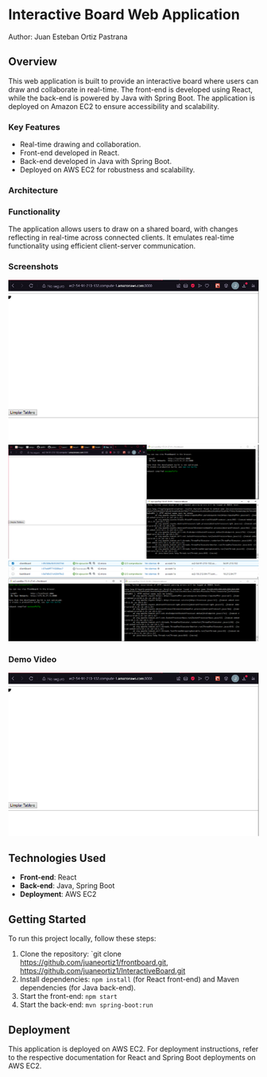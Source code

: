 # Interactive Board Web Application

Author: Juan Esteban Ortiz Pastrana

## Overview

This web application is built to provide an interactive board where users can draw and collaborate in real-time. The front-end is developed using React, while the back-end is powered by Java with Spring Boot. The application is deployed on Amazon EC2 to ensure accessibility and scalability.

### Key Features

- Real-time drawing and collaboration.
- Front-end developed in React.
- Back-end developed in Java with Spring Boot.
- Deployed on AWS EC2 for robustness and scalability.

### Architecture

### Functionality

The application allows users to draw on a shared board, with changes reflecting in real-time across connected clients. It emulates real-time functionality using efficient client-server communication.

### Screenshots
![img.png](src%2Fmain%2Fresources%2Fpublic%2Fimg%2Fimg.png)
![img_1.png](src%2Fmain%2Fresources%2Fpublic%2Fimg%2Fimg_1.png)
![img_2.png](src%2Fmain%2Fresources%2Fpublic%2Fimg%2Fimg_2.png)


### Demo Video

[![Watch the video](https://raw.githubusercontent.com/juaneortiz1/InteractiveBoard/main/src/main/resources/public/img/img.png)](https://raw.githubusercontent.com/juaneortiz1/InteractiveBoard/main/src/main/resources/public/img/Desktop%202024.07.01%20-%2013.49.26.01.mp4)

## Technologies Used

- **Front-end**: React
- **Back-end**: Java, Spring Boot
- **Deployment**: AWS EC2

## Getting Started

To run this project locally, follow these steps:

1. Clone the repository: `git clone https://github.com/juaneortiz1/frontboard.git, https://github.com/juaneortiz1/InteractiveBoard.git
2. Install dependencies: `npm install` (for React front-end) and Maven dependencies (for Java back-end).
3. Start the front-end: `npm start`
4. Start the back-end: `mvn spring-boot:run`


## Deployment

This application is deployed on AWS EC2. For deployment instructions, refer to the respective documentation for React and Spring Boot deployments on AWS EC2.

